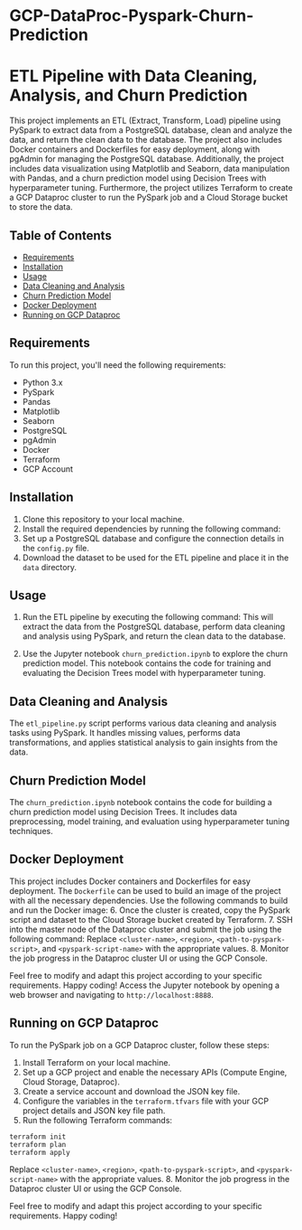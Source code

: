 # GCP-DataProc-Pyspark-Churn-Prediction

# ETL Pipeline with Data Cleaning, Analysis, and Churn Prediction

This project implements an ETL (Extract, Transform, Load) pipeline using PySpark to extract data from a PostgreSQL database, clean and analyze the data, and return the clean data to the database. The project also includes Docker containers and Dockerfiles for easy deployment, along with pgAdmin for managing the PostgreSQL database. Additionally, the project includes data visualization using Matplotlib and Seaborn, data manipulation with Pandas, and a churn prediction model using Decision Trees with hyperparameter tuning. Furthermore, the project utilizes Terraform to create a GCP Dataproc cluster to run the PySpark job and a Cloud Storage bucket to store the data.

## Table of Contents
- [Requirements](#requirements)
- [Installation](#installation)
- [Usage](#usage)
- [Data Cleaning and Analysis](#data-cleaning-and-analysis)
- [Churn Prediction Model](#churn-prediction-model)
- [Docker Deployment](#docker-deployment)
- [Running on GCP Dataproc](#running-on-gcp-dataproc)

## Requirements
To run this project, you'll need the following requirements:
- Python 3.x
- PySpark
- Pandas
- Matplotlib
- Seaborn
- PostgreSQL
- pgAdmin
- Docker
- Terraform
- GCP Account

## Installation
1. Clone this repository to your local machine.
2. Install the required dependencies by running the following command:
3. Set up a PostgreSQL database and configure the connection details in the `config.py` file.
4. Download the dataset to be used for the ETL pipeline and place it in the `data` directory.

## Usage
1. Run the ETL pipeline by executing the following command:
This will extract the data from the PostgreSQL database, perform data cleaning and analysis using PySpark, and return the clean data to the database.

2. Use the Jupyter notebook `churn_prediction.ipynb` to explore the churn prediction model. This notebook contains the code for training and evaluating the Decision Trees model with hyperparameter tuning.

## Data Cleaning and Analysis
The `etl_pipeline.py` script performs various data cleaning and analysis tasks using PySpark. It handles missing values, performs data transformations, and applies statistical analysis to gain insights from the data.

## Churn Prediction Model
The `churn_prediction.ipynb` notebook contains the code for building a churn prediction model using Decision Trees. It includes data preprocessing, model training, and evaluation using hyperparameter tuning techniques.

## Docker Deployment
This project includes Docker containers and Dockerfiles for easy deployment. The `Dockerfile` can be used to build an image of the project with all the necessary dependencies. Use the following commands to build and run the Docker image:
6. Once the cluster is created, copy the PySpark script and dataset to the Cloud Storage bucket created by Terraform.
7. SSH into the master node of the Dataproc cluster and submit the job using the following command:
Replace `<cluster-name>`, `<region>`, `<path-to-pyspark-script>`, and `<pyspark-script-name>` with the appropriate values.
8. Monitor the job progress in the Dataproc cluster UI or using the GCP Console.

Feel free to modify and adapt this project according to your specific requirements. Happy coding!
Access the Jupyter notebook by opening a web browser and navigating to `http://localhost:8888`.

## Running on GCP Dataproc
To run the PySpark job on a GCP Dataproc cluster, follow these steps:
1. Install Terraform on your local machine.
2. Set up a GCP project and enable the necessary APIs (Compute Engine, Cloud Storage, Dataproc).
3. Create a service account and download the JSON key file.
4. Configure the variables in the `terraform.tfvars` file with your GCP project details and JSON key file path.
5. Run the following Terraform commands:
```
terraform init
terraform plan
terraform apply
```
Replace `<cluster-name>`, `<region>`, `<path-to-pyspark-script>`, and `<pyspark-script-name>` with the appropriate values.
8. Monitor the job progress in the Dataproc cluster UI or using the GCP Console.

Feel free to modify and adapt this project according to your specific requirements. Happy coding!

